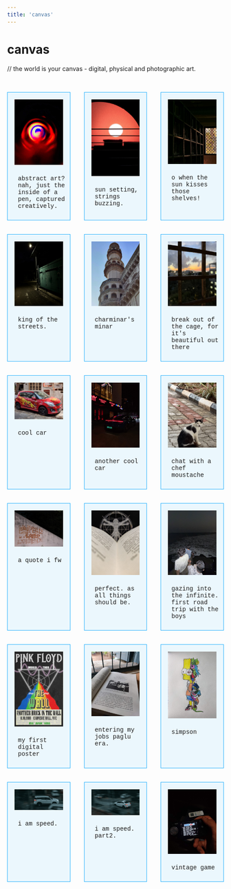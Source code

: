 ```yaml
---
title: 'canvas'
---
```

# canvas
// the world is your canvas - digital, physical and photographic art.

<style>
.gallery-container {
  display: grid;
  grid-template-columns: repeat(3, 1fr);
  gap: 2rem;
  padding: 2rem 0;
}

.polaroid {
  background: rgba(35, 173, 253, 0.08);
  backdrop-filter: blur(5px); 
  padding: 1rem;
  border: 1.5px solid #23affd;
  display: inline-block;;
  flex-direction: column;
  align-items: center;
  transition: transform 0.2s ease;
}

.polaroid:hover {
  transform: scale(1.07);
  z-index: 10;
}

.polaroid img {
  width: 100%;
  height: auto;
  display: block;
  margin-bottom: 1rem;
}

.polaroid .caption {
  font-family: "Courier New", monospace;
  color: inherit;
  text-align: left;
  padding: 0.5rem;
  width: 100%;
}

.modal {
  display: none;
  position: fixed;
  z-index: 10;
  left: 0;
  top: 0;
  width: 100%;
  height: 100%;
  background: rgba(0, 0, 0, 0.8);
  justify-content: center;
  align-items: center;
}

/* Modal Polaroid */
.modal-content {
  background: #1e202c;
  padding: 0rem;
  box-shadow: 4px 4px 20px rgba(0, 0, 0, 0.2);
  display: flex;
  flex-direction: column;
  align-items: center;
  max-width: 400px;
  transform: scale(1);
  transition: transform 0.3s ease;
}

.modal img {
  width: 100%;
  height: auto;
}

.close {
  position: absolute;
  top: 20px;
  right: 30px;
  font-size: 30px;
  color: white;
  cursor: pointer;
}
</style>


<div class="gallery-container">
  <div class="polaroid" onclick="openModal(this)">
    <img src="/img/canvas/abstract.jpg" alt="Description 1">
    <div class="caption">abstract art? nah, just the inside of a pen, captured creatively.</div>
  </div>
    <div class="polaroid" onclick="openModal(this)">
    <img src="/img/canvas/sunset.jpg" alt="Description 4">
    <div class="caption">sun setting, strings buzzing. </div>
  </div>
  <div class="polaroid" onclick="openModal(this)">
    <img src="/img/canvas/library.jpg" alt="Description 4">
    <div class="caption">o when the sun kisses those shelves!</div>
  </div>
    <div class="polaroid" onclick="openModal(this)">
    <img src="/img/canvas/kingofstreets.jpg" alt="Description 4">
    <div class="caption">king of the streets.</div>
  </div>
  <div class="polaroid" onclick="openModal(this)">
    <img src="/img/canvas/minar.jpg" alt="Description 4">
    <div class="caption">charminar's minar</div>
  </div>
    <div class="polaroid" onclick="openModal(this)">
    <img src="/img/canvas/cagedinside.jpg" alt="Description 4">
    <div class="caption">break out of the cage, for it's beautiful out there</div>
  </div>
    <div class="polaroid" onclick="openModal(this)">
    <img src="/img/canvas/coolcar.jpg" alt="Description 4">
    <div class="caption">cool car</div>
  </div>
  <div class="polaroid" onclick="openModal(this)">
    <img src="/img/canvas/coolcar2.jpg" alt="Description 4">
    <div class="caption">another cool car</div>
  </div>
    <div class="polaroid" onclick="openModal(this)">
    <img src="/img/canvas/chatwmoustache.jpg" alt="Description 4">
    <div class="caption">chat with a chef moustache</div>
  </div>
  <div class="polaroid" onclick="openModal(this)">
    <img src="/img/canvas/coolquote.jpg" alt="Description 4">
    <div class="caption">a quote i fw</div>
  </div>
  <div class="polaroid" onclick="openModal(this)">
    <img src="/img/canvas/davinci.JPG" alt="Description 4">
    <div class="caption">perfect. as all things should be.</div>
  </div>
  <div class="polaroid" onclick="openModal(this)">
    <img src="/img/canvas/gazin2.jpg" alt="Description 4">
    <div class="caption">gazing into the infinite. first road trip with the boys</div>
  </div>
    <div class="polaroid" onclick="openModal(this)">
    <img src="/img/canvas/poster.JPG" alt="Description 4">
    <div class="caption">my first digital poster</div>
  </div>
    <div class="polaroid" onclick="openModal(this)">
    <img src="/img/canvas/jobspaglu.jpg" alt="Description 4">
    <div class="caption">entering my jobs paglu era.</div>
  </div>
  <div class="polaroid" onclick="openModal(this)">
    <img src="/img/canvas/minion.jpg" alt="Description 4">
    <div class="caption">simpson</div>
  </div>
  <div class="polaroid" onclick="openModal(this)">
    <img src="/img/canvas/motionblur1.JPG" alt="motionblur1">
    <div class="caption">i am speed.</div>
  </div>
  <div class="polaroid" onclick="openModal(this)">
    <img src="/img/canvas/motionblurtwo.JPG" alt="Description 4">
    <div class="caption">i am speed. part2.</div>
  </div>
  <div class="polaroid" onclick="openModal(this)">
    <img src="/img/canvas/vintagegame.jpg" alt="Description 4">
    <div class="caption">vintage game</div>
  </div>
</div>

<div id="imageModal" class="modal" onclick="closeModal()">
  <span class="close">&times;</span>
  <div class="modal-content" id="modalContent"></div>
</div>

<script>
function openModal(element) {
  // Clone the clicked polaroid into the modal
  let modalContent = document.getElementById("modalContent");
  modalContent.innerHTML = element.outerHTML;
  
  document.getElementById("imageModal").style.display = "flex";
}

function closeModal() {
  document.getElementById("imageModal").style.display = "none";
}
</script>
